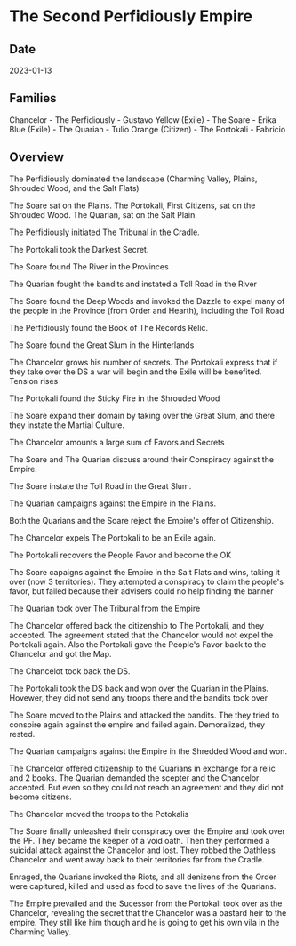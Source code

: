 # The Second Perfidiously Empire

## Date
2023-01-13

## Families

Chancelor - The Perfidiously - Gustavo
Yellow (Exile) - The Soare - Erika
Blue (Exile) - The Quarian - Tulio
Orange (Citizen) - The Portokali - Fabricio

## Overview

The Perfidiously dominated the landscape (Charming Valley, Plains, Shrouded Wood, and the Salt Flats)

The Soare sat on the Plains. The Portokali, First Citizens, sat on the Shrouded Wood. The Quarian, sat on the Salt Plain.

The Perfidiously initiated The Tribunal in the Cradle.

The Portokali took the Darkest Secret.

The Soare found The River in the Provinces

The Quarian fought the bandits and instated a Toll Road in the River

The Soare found the Deep Woods and invoked the Dazzle to expel many of the people in the Province (from Order and Hearth), including the Toll Road

The Perfidiously found the Book of The Records Relic.

The Soare found the Great Slum in the Hinterlands

The Chancelor grows his number of secrets. The Portokali express that if they take over the DS a war will begin and the Exile will be benefited. Tension rises

The Portokali found the Sticky Fire in the Shrouded Wood

The Soare expand their domain by taking over the Great Slum, and there they instate the Martial Culture.

The Chancelor amounts a large sum of Favors and Secrets

The Soare and The Quarian discuss around their Conspiracy against the Empire.

The Soare instate the Toll Road in the Great Slum.

The Quarian campaigns against the Empire in the Plains.

Both the Quarians and the Soare reject the Empire's offer of Citizenship.

The Chancelor expels The Portokali to be an Exile again.

The Portokali recovers the People Favor and become the OK

The Soare capaigns against the Empire in the Salt Flats and wins, taking it over (now 3 territories). They attempted a conspiracy to claim the people's favor, but failed because their advisers could no help finding the banner

The Quarian took over The Tribunal from the Empire

The Chancelor offered back the citizenship to The Portokali, and they accepted. The agreement stated that the Chancelor would not expel the Portokali again. Also the Portokali gave the People's Favor back to the Chancelor and got the Map.

The Chancelot took back the DS.

The Portokali took the DS back and won over the Quarian in the Plains. Hovewer, they did not send any troops there and the bandits took over

The Soare moved to the Plains and attacked the bandits. The they tried to conspire again against the empire and failed again. Demoralized, they rested.

The Quarian campaigns against the Empire in the Shredded Wood and won. 

The Chancelor offered citizenship to the Quarians in exchange for a relic and 2 books. The Quarian demanded the scepter and the Chancelor accepted. But even so they could not reach an agreement and they did not become citizens.

The Chancelor moved the troops to the Potokalis

The Soare finally unleashed their conspiracy over the Empire and took over the PF. They became the keeper of a void oath. Then they performed a suicidal attack against the Chancelor and lost. They robbed the Oathless Chancelor and went away back to their territories far from the Cradle.

Enraged, the Quarians invoked the Riots, and all denizens from the Order were capitured, killed and used as food to save the lives of the Quarians.

The Empire prevailed and the Sucessor from the Portokali took over as the Chancelor, revealing the secret that the Chancelor was a bastard heir to the empire. They still like him though and he is going to get his own vila in the Charming Valley.